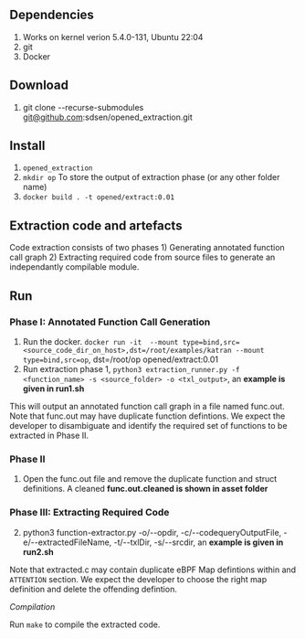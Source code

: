 ## Dependencies
 1. Works on kernel verion 5.4.0-131, Ubuntu 22:04
 2. git
 3. Docker
 
## Download
 1. git clone --recurse-submodules git@github.com:sdsen/opened_extraction.git
 
## Install
 1. ``opened_extraction``
 2. ``mkdir op`` To store the output of extraction phase (or any other folder name)
 3.  ``docker build . -t opened/extract:0.01``

## Extraction code and artefacts

Code extraction consists of two phases 1) Generating annotated function call graph 2) Extracting required code from source files to generate an independantly compilable module.

## Run
### Phase I: Annotated Function Call Generation

 1. Run the docker. ``docker run -it  --mount type=bind,src=<source_code_dir_on_host>,dst=/root/examples/katran --mount type=bind,src=op``, dst=/root/op opened/extract:0.01
 2. Run extraction phase 1, ``python3 extraction_runner.py -f <function_name> -s <source_folder> -o <txl_output>``, an **example is given in run1.sh**

This will output an annotated function call graph in a file named func.out. Note that func.out may have duplicate function defintions. We expect the developer to disambiguate and identify the required set of functions to be extracted in Phase II.

### Phase II
1. Open the func.out file and remove the duplicate function and struct definitions. A cleaned **func.out.cleaned is shown in asset folder**

### Phase III: Extracting Required Code
2. python3 function-extractor.py -o/--opdir, -c/--codequeryOutputFile, -e/--extractedFileName,  -t/--txlDir, -s/--srcdir, an **example is given in run2.sh**


Note that extracted.c may contain duplicate eBPF Map defintions within and ```ATTENTION``` section. We expect the developer to choose the right map definition and delete the offending defintion.


*Compilation*

Run `make` to compile the extracted code.

